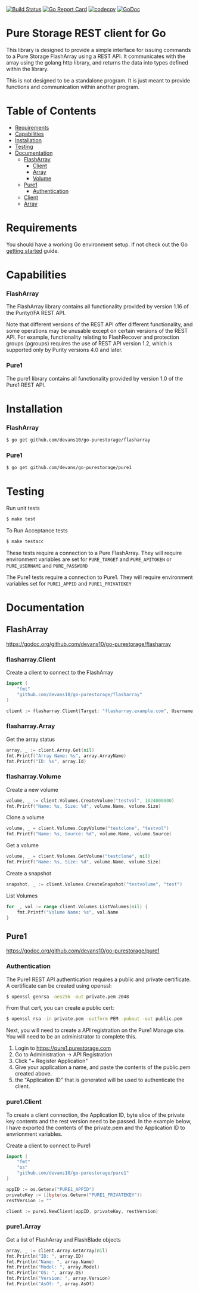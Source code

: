 [![Build Status](https://travis-ci.com/devans10/go-purestorage.svg?branch=master)](https://travis-ci.com/devans10/go-purestorage) [![Go Report Card](https://goreportcard.com/badge/github.com/devans10/go-purestorage)](https://goreportcard.com/report/github.com/devans10/go-purestorage) [![codecov](https://codecov.io/gh/devans10/go-purestorage/branch/master/graph/badge.svg)](https://codecov.io/gh/devans10/go-purestorage) [![GoDoc](https://godoc.org/github.com/devans10/go-purestorage?status.svg)](https://godoc.org/github.com/devans10/go-purestorage)

# Pure Storage REST client for Go
This library is designed to provide a simple interface for issuing commands to a Pure Storage FlashArray using a REST API. 
It communicates with the array using the golang http library, and returns the data into types defined within the library.

This is not designed to be a standalone program.  It is just meant to provide functions and communication within another program.

Table of Contents
=================

<!--ts-->
   * [Requirements](#Requirements)
   * [Capabilities](#Capabilities)
   * [Installation](#Installzation)
   * [Testing](#Testing)
   * [Documentation](#Documentation)
      * [FlashArray](#FlashArray)
         * [Client](#flasharray.Client)
         * [Array](#flasharray.Array)
         * [Volume](#flasharray.Volume)
      * [Pure1](#Pure1)
         * [Authentication](#Authentication)
	 * [Client](#pure1.Client)
	 * [Array](#pure1.Array)
	 
# Requirements
You should have a working Go environment setup.  If not check out the Go [getting started](http://golang.org/doc/install) guide.

# Capabilities

### FlashArray
The FlashArray library contains all functionality provided by version 1.16 of the Purity//FA REST API.

Note that different versions of the REST API offer different functionality, and some operations may be unusable except on certain 
versions of the REST API. For example, functionality relating to FlashRecover and protection groups (pgroups) requires the use of 
REST API version 1.2, which is supported only by Purity versions 4.0 and later.

### Pure1
The pure1 library contains all functionality provided by version 1.0 of the Pure1 REST API.

# Installation

### FlashArray
```sh
$ go get github.com/devans10/go-purestorage/flasharray
```
### Pure1
```sh
$ go get github.com/devans/go-purestorage/pure1
```

# Testing

Run unit tests
```sh
$ make test
```
To Run Acceptance tests
```sh
$ make testacc
```
These tests require a connection to a Pure FlashArray.  They will require environment variables are set for `PURE_TARGET` and `PURE_APITOKEN` or `PURE_USERNAME` and `PURE_PASSWORD`

The Pure1 tests require a connection to Pure1.  They will require environment variables set for `PURE1_APPID` and `PURE1_PRIVATEKEY`

# Documentation

## FlashArray
https://godoc.org/github.com/devans10/go-purestorage/flasharray

### flasharray.Client

Create a client to connect to the FlashArray
```go
import (
	"fmt"
	"github.com/devans10/go-purestorage/flasharray"
)

client := flasharray.Client{Target: "flasharray.example.com", Username: "pureuser", Password: "password", APIToken: nil, RestVersion: nil, UserAgent: nil, RequestKwargs: nil}
```

### flasharray.Array

Get the array status
```go
array, _ := client.Array.Get(nil)
fmt.Printf("Array Name: %s", array.ArrayName)
fmt.Printf("ID: %s", array.Id)
```

### flasharray.Volume

Create a new volume
```go
volume, _ := client.Volumes.CreateVolume("testvol", 1024000000)
fmt.Printf("Name: %s, Size: %d", volume.Name, volume.Size)
```

Clone a volume
```go
volume, _ = client.Volumes.CopyVolume("testclone", "testvol")
fmt.Printf("Name: %s, Source: %d", volume.Name, volume.Source)
```

Get a volume
```go
volume, _ = client.Volumes.GetVolume("testclone", nil)
fmt.Printf("Name: %s, Size: %d", volume.Name, volume.Size)
```

Create a snapshot
```go
snapshot, _ := client.Volumes.CreateSnapshot("testvolume", "test")
```

List Volumes
```go
for _, vol := range client.Volumes.ListVolumes(nil) {
	fmt.Printf("Volume Name: %s", vol.Name
}
```

## Pure1
https://godoc.org/github.com/devans10/go-purestorage/pure1

### Authentication
The Pure1 REST API authentication requires a public and private certificate.
A certificate can be created using openssl:
```sh
$ openssl genrsa -aes256 -out private.pem 2048
```

From that cert, you can create a public cert:
```sh
$ openssl rsa -in private.pem -outform PEM -pubout -out public.pem
```

Next, you will need to create a API registration on the Pure1 Manage site.  You will need to be an administrator to complete this.

1. Login to https://pure1.purestorage.com
2. Go to Administration -> API Registration
3. Click "+ Register Application"
4. Give your application a name, and paste the contents of the public.pem created above.
5. the "Application ID" that is generated will be used to authenticate the client.

### pure1.Client

To create a client connection, the Application ID, byte slice of the private key contents and the rest version need to be passed.  In the example below, I have exported the contents of the private.pem and the Application ID to envrionment variables.

Create a client to connect to Pure1
```go
import (
	"fmt"
	"os"
	"github.com/devans10/go-purestorage/pure1"
)

appID := os.Getenv("PURE1_APPID")
privateKey := []byte(os.Getenv("PURE1_PRIVATEKEY"))
restVersion := ""

client := pure1.NewClient(appID, privateKey, restVersion)
```

### pure1.Array
Get a list of FlashArray and FlashBlade objects
```go
array, _ := client.Array.GetArray(nil)
fmt.Println("ID: ", array.ID)
fmt.Println("Name: ", array.Name)
fmt.Println("Model: ", array.Model)
fmt.Println("OS: ", array.OS)
fmt.Println("Version: ", array.Version)
fmt.Println("AsOf: ", array.AsOf)
```



